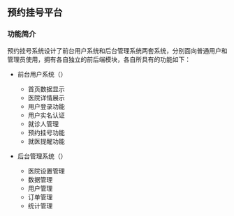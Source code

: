 ## 预约挂号平台

### 功能简介
预约挂号系统设计了前台用户系统和后台管理系统两套系统，分别面向普通用户和管理员使用，拥有各自独立的前后端模块，各自所具有的功能如下：
- 前台用户系统（）
  - 首页数据显示
  - 医院详情展示
  - 用户登录功能
  - 用户实名认证
  - 就诊人管理
  - 预约挂号功能
  - 就医提醒功能
 
- 后台管理系统（）
  - 医院设置管理
  - 数据管理 
  - 用户管理
  - 订单管理
  - 统计管理

